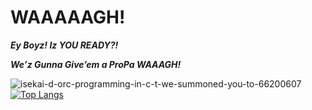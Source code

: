 # WAAAAAGH!

***Ey Boyz! Iz YOU READY?!***


***We’z Gunna Give’em a ProPa WAAAGH!***







<!--
![Anurag's GitHub stats](https://github-readme-stats.vercel.app/api?username=wa1575&show_icons=true&theme=radical&hide=prs)
-->







![isekai-d-orc-programming-in-c-t-we-summoned-you-to-66200607](https://user-images.githubusercontent.com/67878157/110108360-6fb94280-7def-11eb-830b-3bc9e57f1e0f.png)[![Top Langs](https://github-readme-stats.vercel.app/api/top-langs/?username=wa1575&layout=compact)](https://github.com/anuraghazra/github-readme-stats)





<!--
**wa1575/wa1575** is a ✨ _special_ ✨ repository because its `README.md` (this file) appears on your GitHub profile.

Here are some ideas to get you started:

- 🔭 I’m currently working on ...
- 🌱 I’m currently learning ...
- 👯 I’m looking to collaborate on ...
- 🤔 I’m looking for help with ...
- 💬 Ask me about ...
- 📫 How to reach me: ...
- 😄 Pronouns: ...
- ⚡ Fun fact: ...
-->
